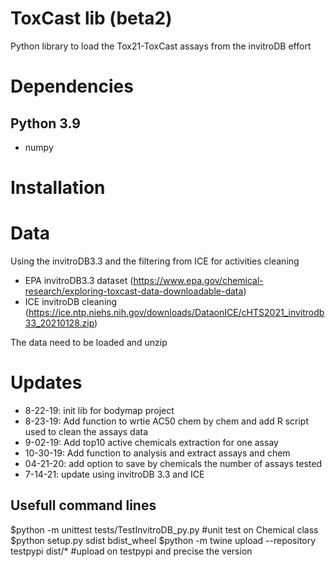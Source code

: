 # ToxCast lib (beta2)
Python library to load the Tox21-ToxCast assays from the invitroDB effort

# Dependencies
## Python 3.9
- numpy

# Installation


# Data
Using the invitroDB3.3 and the filtering from ICE for activities cleaning
- EPA invitroDB3.3 dataset (https://www.epa.gov/chemical-research/exploring-toxcast-data-downloadable-data)
- ICE invitroDB cleaning (https://ice.ntp.niehs.nih.gov/downloads/DataonICE/cHTS2021_invitrodb33_20210128.zip)

The data need to be loaded and unzip


# Updates
- 8-22-19: init lib for bodymap project
- 8-23-19: Add function to wrtie AC50 chem by chem and add R script used to clean the assays data
- 9-02-19: Add top10 active chemicals extraction for one assay
- 10-30-19: Add function to analysis and extract assays and chem
- 04-21-20: add option to save by chemicals the number of assays tested
- 7-14-21: update using invitroDB 3.3 and ICE


## Usefull command lines
$python -m unittest tests/TestInvitroDB_py.py #unit test on Chemical class
$python setup.py sdist bdist_wheel
$python -m twine upload --repository testpypi dist/* #upload on testpypi and precise the version